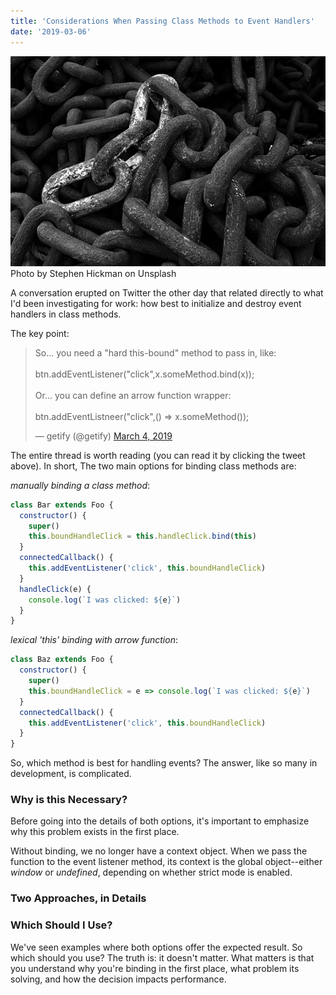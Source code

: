```yaml
---
title: 'Considerations When Passing Class Methods to Event Handlers'
date: '2019-03-06'
---
```


<div id="img-container">
<img id="chain-img" src="./images/chain.jpg">
<div class="src-container"><span class="source">Photo by Stephen Hickman on Unsplash</span></div>
</div>

A conversation erupted on Twitter the other day that related directly to what I'd been investigating for work: how best to initialize and destroy event handlers in class methods.

The key point:

<blockquote class="twitter-tweet" data-lang="en"><p lang="en" dir="ltr">So... you need a &quot;hard this-bound&quot; method to pass in, like:<br><br>  btn.addEventListener(&quot;click&quot;,x.someMethod.bind(x));<br><br>Or... you can define an arrow function wrapper:<br><br>  btn.addEventListneer(&quot;click&quot;,() =&gt; x.someMethod());</p>&mdash; getify (@getify) <a href="https://twitter.com/getify/status/1102606261462413312?ref_src=twsrc%5Etfw">March 4, 2019</a></blockquote>

The entire thread is worth reading (you can read it by clicking the tweet above). In short, The two main options for binding class methods are:

_manually binding a class method_:

```javascript
class Bar extends Foo {
  constructor() {
    super()
    this.boundHandleClick = this.handleClick.bind(this)
  }
  connectedCallback() {
    this.addEventListener('click', this.boundHandleClick)
  }
  handleClick(e) {
    console.log(`I was clicked: ${e}`)
  }
}
```

_lexical 'this' binding with arrow function_:

```javascript
class Baz extends Foo {
  constructor() {
    super()
    this.boundHandleClick = e => console.log(`I was clicked: ${e}`)
  }
  connectedCallback() {
    this.addEventListener('click', this.boundHandleClick)
  }
}
```

So, which method is best for handling events? The answer, like so many in development, is complicated.

### Why is this Necessary?

Before going into the details of both options, it's important to emphasize why this problem exists in the first place.

Without binding, we no longer have a context object. When we pass the function to the event listener method, its context is the global object--either _window_ or _undefined_, depending on whether strict mode is enabled.

### Two Approaches, in Details

### Which Should I Use?

We've seen examples where both options offer the expected result. So which should you use? The truth is: it doesn't matter. What matters is that you understand why you're binding in the first place, what problem its solving, and how the decision impacts performance.
